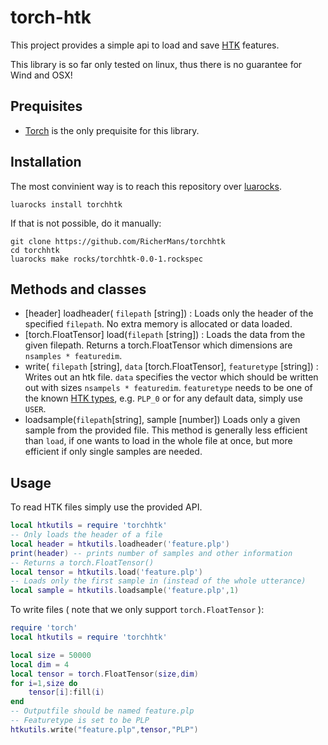 # torch-htk

This project provides a simple api to load and save [HTK](http://htk.eng.cam.ac.uk/) features. 

This library is so far only tested on linux, thus there is no guarantee for Wind and OSX!

## Prequisites

* [Torch](http://torch.ch/) is the only prequisite for this library. 

## Installation

The most convinient way is to reach this repository over [luarocks](https://luarocks.org/). 

```
luarocks install torchhtk
```

If that is not possible, do it manually:

```
git clone https://github.com/RicherMans/torchhtk
cd torchhtk
luarocks make rocks/torchhtk-0.0-1.rockspec
```

## Methods and classes

 * [header] loadheader( `filepath` [string]) :  Loads only the header of the specified `filepath`. No extra memory is allocated or data loaded.
 * [torch.FloatTensor] load(`filepath` [string]) : Loads the data from the given filepath. Returns a torch.FloatTensor which dimensions are `nsamples * featuredim`.
 * write( `filepath` [string], `data` [torch.FloatTensor], `featuretype` [string]) : Writes out an htk file. `data` specifies the vector which should be written out with sizes `nsampels * featuredim`. `featuretype` needs to be one of the known [HTK types](http://www.ee.columbia.edu/ln/LabROSA/doc/HTKBook21/node58.html), e.g. `PLP_0` or for any default data, simply use `USER`.
 * loadsample(`filepath`[string], sample [number]) Loads only a given sample from the provided file. This method is generally less efficient than ```load```, if one wants to load in the whole file at once, but more efficient if only single samples are needed.

## Usage

To read HTK files simply use the provided API.

```lua
local htkutils = require 'torchhtk'
-- Only loads the header of a file
local header = htkutils.loadheader('feature.plp')
print(header) -- prints number of samples and other information
-- Returns a torch.FloatTensor()
local tensor = htkutils.load('feature.plp')
-- Loads only the first sample in (instead of the whole utterance)
local sample = htkutils.loadsample('feature.plp',1)
```

To write files ( note that we only support `torch.FloatTensor` ):

```lua
require 'torch'
local htkutils = require 'torchhtk'

local size = 50000
local dim = 4
local tensor = torch.FloatTensor(size,dim)
for i=1,size do
    tensor[i]:fill(i)
end
-- Outputfile should be named feature.plp
-- Featuretype is set to be PLP
htkutils.write("feature.plp",tensor,"PLP")

```




